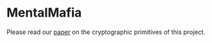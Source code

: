 # MentalMafia

Please read our [paper](https://drive.google.com/file/d/1wIbM_SmLl1uGzJh1yZCS0KIC4NmHhbYe/view?usp=sharing) on the cryptographic primitives of this project.
